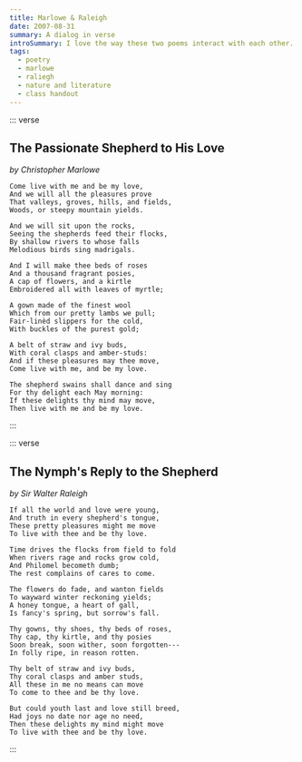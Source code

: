 ```yaml
---
title: Marlowe & Raleigh
date: 2007-08-31
summary: A dialog in verse
introSummary: I love the way these two poems interact with each other.
tags:
  - poetry
  - marlowe
  - raliegh
  - nature and literature
  - class handout
---
```


::: verse
## The Passionate Shepherd to His Love

*by Christopher Marlowe*

    Come live with me and be my love,
    And we will all the pleasures prove
    That valleys, groves, hills, and fields,
    Woods, or steepy mountain yields.

    And we will sit upon the rocks,
    Seeing the shepherds feed their flocks,
    By shallow rivers to whose falls
    Melodious birds sing madrigals.

    And I will make thee beds of roses
    And a thousand fragrant posies,
    A cap of flowers, and a kirtle
    Embroidered all with leaves of myrtle;

    A gown made of the finest wool
    Which from our pretty lambs we pull;
    Fair-linèd slippers for the cold,
    With buckles of the purest gold;

    A belt of straw and ivy buds,
    With coral clasps and amber-studs:
    And if these pleasures may thee move,
    Come live with me, and be my love.

    The shepherd swains shall dance and sing
    For thy delight each May morning:
    If these delights thy mind may move,
    Then live with me and be my love.
:::

::: verse
## The Nymph's Reply to the Shepherd

*by Sir Walter Raleigh*

    If all the world and love were young,
    And truth in every shepherd's tongue,
    These pretty pleasures might me move
    To live with thee and be thy love.

    Time drives the flocks from field to fold
    When rivers rage and rocks grow cold,
    And Philomel becometh dumb;
    The rest complains of cares to come.

    The flowers do fade, and wanton fields
    To wayward winter reckoning yields;
    A honey tongue, a heart of gall,
    Is fancy's spring, but sorrow's fall.

    Thy gowns, thy shoes, thy beds of roses,
    Thy cap, thy kirtle, and thy posies
    Soon break, soon wither, soon forgotten---
    In folly ripe, in reason rotten.

    Thy belt of straw and ivy buds,
    Thy coral clasps and amber studs,
    All these in me no means can move
    To come to thee and be thy love.

    But could youth last and love still breed,
    Had joys no date nor age no need,
    Then these delights my mind might move
    To live with thee and be thy love.
:::
